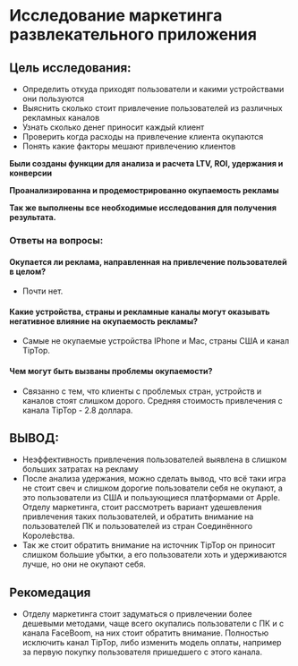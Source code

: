 # Исследование маркетинга развлекательного приложения

## Цель исследования:

- Определить откуда приходят пользователи и какими устройствами они пользуются
- Выяснить сколько стоит привлечение пользователей из различных рекламных каналов
- Узнать сколько денег приносит каждый клиент
- Проверить когда расходы на привлечение клиента окупаются
- Понять какие факторы мешают привлечению клиентов

**Были созданы функции для анализа и расчета LTV, ROI, удержания и конверсии**

**Проанализированна и продемострированно окупаемость рекламы**

**Так же выполнены все необходимые исследования для получения результата.**


### Ответы на вопросы:
#### Окупается ли реклама, направленная на привлечение пользователей в целом?
- Почти нет.
#### Какие устройства, страны и рекламные каналы могут оказывать негативное влияние на окупаемость рекламы?
- Самые не окупаемые устройства IPhone и Mac, страны США и канал TipTop.
#### Чем могут быть вызваны проблемы окупаемости?
- Связанно с тем, что клиенты с проблемых стран, устройств и каналов стоят слишком дорого. Средняя стоимость привлечения с канала TipTop - 2.8 доллара.

## ВЫВОД:

- Неэффективность привлечения пользователей выявлена в слишком больших затратах на рекламу
- После анализа удержания, можно сделать вывод, что всё таки игра не стоит свеч и слишком дорогие пользователи себя не окупают, а это пользователи из США и пользующиеся платформами от Apple. Отделу маркетинга, стоит рассмотреть вариант удешевления привлечения таких пользователей, и обратить внимание на пользователей ПК и пользователей из стран Соединённого Короле́вства.
- Так же стоит обратить внимание на источник TipTop он приносит слишком большие убытки, а его пользователи хоть и удерживаются лучше, но они не окупают себя.

## Рекомедация

- Отделу маркетинга стоит задуматься о привлечении более дешевыми методами, чаще всего окупались пользователи с ПК и с канала FaceBoom, на них стоит обратить внимание. Полностью исключить канал TipTop, либо изменить модель оплаты, например за первую покупку пользователя пришедшего с этого канала.
